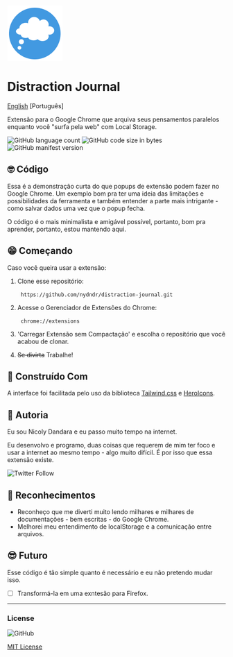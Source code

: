 ![Logo da Extensão](128.png)

# Distraction Journal
[English](readme.md) [Português]


Extensão para o Google Chrome que arquiva seus pensamentos paralelos enquanto você "surfa pela web" com Local Storage.

![GitHub language count](https://img.shields.io/github/languages/count/nydndr/distraction-journal)
![GitHub code size in bytes](https://img.shields.io/github/languages/code-size/nydndr/distraction-journal)
![GitHub manifest version](https://img.shields.io/github/manifest-json/v/nydndr/distraction-journal)

## 🤓 Código
Essa é a demonstração curta do que popups de extensão podem fazer no Google Chrome. Um exemplo bom pra ter uma ideia das limitações e possibilidades da ferramenta e também entender a parte mais intrigante - como salvar dados uma vez que o popup fecha.

O código é o mais minimalista e amigável possível, portanto, bom pra aprender, portanto, estou mantendo aqui.

## 😁 Começando
Caso você queira usar a extensão:
1. Clone esse repositório:

        https://github.com/nydndr/distraction-journal.git

2. Acesse o Gerenciador de Extensões do Chrome:

        chrome://extensions

3. 'Carregar Extensão sem Compactação' e escolha o repositório que você acabou de clonar. 
4. ~~Se divirta~~ Trabalhe!

## 🧰 Construído Com
A interface foi facilitada pelo uso da biblioteca [Tailwind.css](https://github.com/tailwindcss/tailwindcss) e [HeroIcons](https://heroicons.dev/).

## 👋 Autoria
Eu sou Nicoly Dandara e eu passo muito tempo na internet.

Eu desenvolvo e programo, duas coisas que requerem de mim ter foco e usar a internet ao mesmo tempo - algo muito difícil. É por isso que essa extensão existe.

![Twitter Follow](https://img.shields.io/twitter/follow/nydcosa?style=social)

## 🧐 Reconhecimentos
* Reconheço que me diverti muito lendo milhares e milhares de documentações - bem escritas - do Google Chrome.
* Melhorei meu entendimento de localStorage e a comunicação entre arquivos.

## 😎 Futuro
Esse código é tão simple quanto é necessário e eu não pretendo mudar isso.

* [ ] Transformá-la em uma exntesão para Firefox.

--- 

### License
![GitHub](https://img.shields.io/github/license/nydndr/distraction-journal)

[MIT License](LICENSE.md)